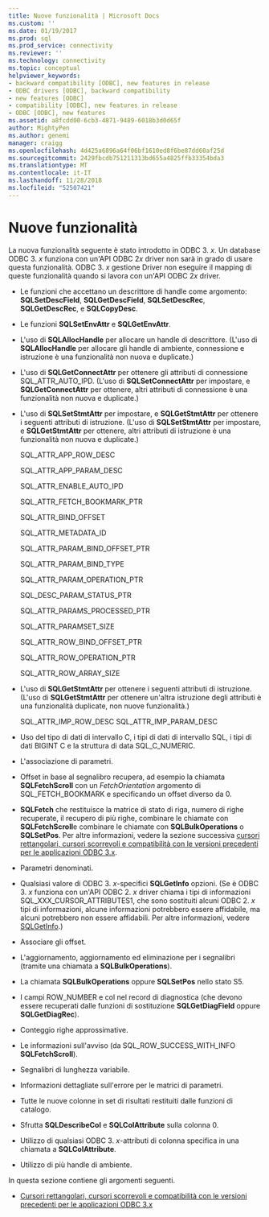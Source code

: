 ```yaml
---
title: Nuove funzionalità | Microsoft Docs
ms.custom: ''
ms.date: 01/19/2017
ms.prod: sql
ms.prod_service: connectivity
ms.reviewer: ''
ms.technology: connectivity
ms.topic: conceptual
helpviewer_keywords:
- backward compatibility [ODBC], new features in release
- ODBC drivers [ODBC], backward compatibility
- new features [ODBC]
- compatibility [ODBC], new features in release
- ODBC [ODBC], new features
ms.assetid: a8fcdd00-6cb3-4871-9489-6018b3d0d65f
author: MightyPen
ms.author: genemi
manager: craigg
ms.openlocfilehash: 4d425a6896a64f06bf1610ed8f6be87dd60af25d
ms.sourcegitcommit: 2429fbcdb751211313bd655a4825ffb33354bda3
ms.translationtype: MT
ms.contentlocale: it-IT
ms.lasthandoff: 11/28/2018
ms.locfileid: "52507421"
---
```

# <a name="new-features"></a>Nuove funzionalità
La nuova funzionalità seguente è stato introdotto in ODBC 3. *x*. Un database ODBC 3. *x* funziona con un'API ODBC 2*x* driver non sarà in grado di usare questa funzionalità. ODBC 3. *x* gestione Driver non eseguire il mapping di queste funzionalità quando si lavora con un'API ODBC 2*x* driver.  
  
-   Le funzioni che accettano un descrittore di handle come argomento: **SQLSetDescField**, **SQLGetDescField**, **SQLSetDescRec**, **SQLGetDescRec**, e **SQLCopyDesc**.  
  
-   Le funzioni **SQLSetEnvAttr** e **SQLGetEnvAttr**.  
  
-   L'uso di **SQLAllocHandle** per allocare un handle di descrittore. (L'uso di **SQLAllocHandle** per allocare gli handle di ambiente, connessione e istruzione è una funzionalità non nuova e duplicate.)  
  
-   L'uso di **SQLGetConnectAttr** per ottenere gli attributi di connessione SQL_ATTR_AUTO_IPD. (L'uso di **SQLSetConnectAttr** per impostare, e **SQLGetConnectAttr** per ottenere, altri attributi di connessione è una funzionalità non nuova e duplicate.)  
  
-   L'uso di **SQLSetStmtAttr** per impostare, e **SQLGetStmtAttr** per ottenere i seguenti attributi di istruzione. (L'uso di **SQLSetStmtAttr** per impostare, e **SQLGetStmtAttr** per ottenere, altri attributi di istruzione è una funzionalità non nuova e duplicate.)  
  
     SQL_ATTR_APP_ROW_DESC  
  
     SQL_ATTR_APP_PARAM_DESC  
  
     SQL_ATTR_ENABLE_AUTO_IPD  
  
     SQL_ATTR_FETCH_BOOKMARK_PTR  
  
     SQL_ATTR_BIND_OFFSET  
  
     SQL_ATTR_METADATA_ID  
  
     SQL_ATTR_PARAM_BIND_OFFSET_PTR  
  
     SQL_ATTR_PARAM_BIND_TYPE  
  
     SQL_ATTR_PARAM_OPERATION_PTR  
  
     SQL_DESC_PARAM_STATUS_PTR  
  
     SQL_ATTR_PARAMS_PROCESSED_PTR  
  
     SQL_ATTR_PARAMSET_SIZE  
  
     SQL_ATTR_ROW_BIND_OFFSET_PTR  
  
     SQL_ATTR_ROW_OPERATION_PTR  
  
     SQL_ATTR_ROW_ARRAY_SIZE  
  
-   L'uso di **SQLGetStmtAttr** per ottenere i seguenti attributi di istruzione. (L'uso di **SQLGetStmtAttr** per ottenere un'altra istruzione degli attributi è una funzionalità duplicate, non nuove funzionalità.)  
  
     SQL_ATTR_IMP_ROW_DESC SQL_ATTR_IMP_PARAM_DESC  
  
-   Uso del tipo di dati di intervallo C, i tipi di dati di intervallo SQL, i tipi di dati BIGINT C e la struttura di data SQL_C_NUMERIC.  
  
-   L'associazione di parametri.  
  
-   Offset in base al segnalibro recupera, ad esempio la chiamata **SQLFetchScroll** con un *FetchOrientation* argomento di SQL_FETCH_BOOKMARK e specificando un offset diverso da 0.  
  
-   **SQLFetch** che restituisce la matrice di stato di riga, numero di righe recuperate, il recupero di più righe, combinare le chiamate con **SQLFetchScroll**e combinare le chiamate con **SQLBulkOperations** o **SQLSetPos**. Per altre informazioni, vedere la sezione successiva [cursori rettangolari, cursori scorrevoli e compatibilità con le versioni precedenti per le applicazioni ODBC 3.x](../../../odbc/reference/develop-app/block-cursors-scrollable-backward-compatibility-odbc-3-x-applications.md).  
  
-   Parametri denominati.  
  
-   Qualsiasi valore di ODBC 3. *x*-specifici **SQLGetInfo** opzioni. (Se è ODBC 3. *x* funziona con un'API ODBC 2. *x* driver chiama i tipi di informazioni SQL_XXX_CURSOR_ATTRIBUTES1, che sono sostituiti alcuni ODBC 2. *x* tipi di informazioni, alcune informazioni potrebbero essere affidabile, ma alcuni potrebbero non essere affidabili. Per altre informazioni, vedere [SQLGetInfo](../../../odbc/reference/syntax/sqlgetinfo-function.md).)  
  
-   Associare gli offset.  
  
-   L'aggiornamento, aggiornamento ed eliminazione per i segnalibri (tramite una chiamata a **SQLBulkOperations**).  
  
-   La chiamata **SQLBulkOperations** oppure **SQLSetPos** nello stato S5.  
  
-   I campi ROW_NUMBER e col nel record di diagnostica (che devono essere recuperati dalle funzioni di sostituzione **SQLGetDiagField** oppure **SQLGetDiagRec**).  
  
-   Conteggio righe approssimative.  
  
-   Le informazioni sull'avviso (da SQL_ROW_SUCCESS_WITH_INFO **SQLFetchScroll**).  
  
-   Segnalibri di lunghezza variabile.  
  
-   Informazioni dettagliate sull'errore per le matrici di parametri.  
  
-   Tutte le nuove colonne in set di risultati restituiti dalle funzioni di catalogo.  
  
-   Sfrutta **SQLDescribeCol** e **SQLColAttribute** sulla colonna 0.  
  
-   Utilizzo di qualsiasi ODBC 3. *x*-attributi di colonna specifica in una chiamata a **SQLColAttribute**.  
  
-   Utilizzo di più handle di ambiente.  
  
 In questa sezione contiene gli argomenti seguenti.  
  
-   [Cursori rettangolari, cursori scorrevoli e compatibilità con le versioni precedenti per le applicazioni ODBC 3.x](../../../odbc/reference/develop-app/block-cursors-scrollable-backward-compatibility-odbc-3-x-applications.md)
